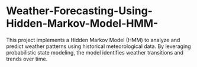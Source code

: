 # Weather-Forecasting-Using-Hidden-Markov-Model-HMM-
This project implements a Hidden Markov Model (HMM) to analyze and predict weather patterns using historical meteorological data. By leveraging probabilistic state modeling, the model identifies weather transitions and trends over time.
